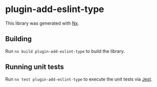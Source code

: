 # plugin-add-eslint-type

This library was generated with [Nx](https://nx.dev).

## Building

Run `nx build plugin-add-eslint-type` to build the library.

## Running unit tests

Run `nx test plugin-add-eslint-type` to execute the unit tests via [Jest](https://jestjs.io).
